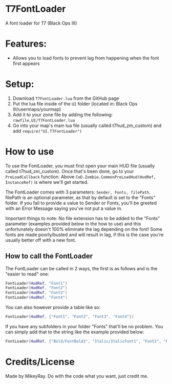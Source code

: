 # T7FontLoader
A font loader for T7 (Black Ops III)

# Features: 
- Allows you to load fonts to prevent lag from happening when the font first appears

# Setup: 
1. Download `T7FontLoader.lua` from the GitHub page 
2. Put the lua file inside of the `UI` folder (located in: Black Ops III/usermaps/yourmap)
3. Add it to your zone file by adding the following: `rawfile,UI/T7FontLoader.lua`
4. Go into your map's main lua file (usually called t7hud_zm_custom) and add `require("UI.T7FontLoader")`

# How to use
To use the FontLoader, you must first open your main HUD file (usually called t7hud_zm_custom). Once that's been done, go to your `PreLoadCallback` function. Above `CoD.Zombie.CommonPreLoadHud(HudRef, InstanceRef)` is where we'll get started.

The FontLoader comes with 3 parameters: `Sender, Fonts, filePath`. filePath is an optional parameter, as that by default is set to the "Fonts" folder. If you fail to provide a value to Sender or Fonts, you'll be greeted with an Error Message saying you've not put a value in.

Important things to note: No file extension has to be added to the "Fonts" parameter (examples provided below in the how to use) and this unfortunately doesn't 100% eliminate the lag depending on the font! Some fonts are made poorly/busted and will result in lag, if this is the case you're usually better off with a new font.

## How to call the FontLoader

The FontLoader can be called in 2 ways, the first is as follows and is the "easier to read" one:

```lua
FontLoader(HudRef, "Font1")
FontLoader(HudRef, "Font2")
FontLoader(HudRef, "Font3")
FontLoader(HudRef, "Font4")
```
You can also however provide a table like so:
```lua
FontLoader(HudRef, {"Font1", "Font2", "Font3", "Font4"})
```

If you have any subfolders in your folder "Fonts" that'll be no problem. You can simply add that to the string like the example provided below:
```lua
FontLoader(HudRef, {"Bold/FontBold1", "Italic/ItalicFont1", "Font1", "Font2"})
```

# Credits/License
Made by MikeyRay. Do with the code what you want, just credit me.
